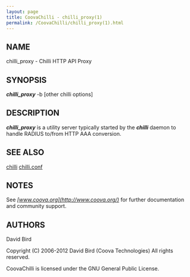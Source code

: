 ```yaml
---
layout: page
title: CoovaChilli - chilli_proxy(1)
permalink: /CoovaChilli/chilli_proxy(1).html
---
```


NAME
-----------------------------------------

chilli_proxy -  Chilli HTTP API Proxy 

SYNOPSIS
-----------------------------------------

***chilli_proxy*** -b <path-to-binary-config> [other chilli options] 

DESCRIPTION
-----------------------------------------

***chilli_proxy*** is a utility server typically started by the ***chilli*** daemon to handle RADIUS to/from HTTP AAA conversion. 

SEE ALSO
-----------------------------------------

[chilli](/CoovaChilli/chilli(8).html) [chilli.conf](/CoovaChilli/chilli.conf(5).html) 

NOTES
-----------------------------------------

See *[www.coova.org](http://www.coova.org/)* for further documentation and community support. 

AUTHORS
-----------------------------------------

David Bird

Copyright (C) 2006-2012 David Bird (Coova Technologies) All rights reserved. 

CoovaChilli is licensed under the GNU General Public License.
